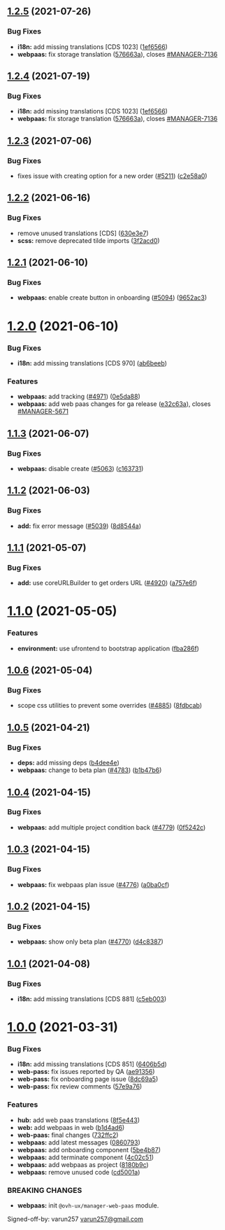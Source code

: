 ## [1.2.5](https://github.com/ovh/manager/compare/@ovh-ux/manager-web-paas@1.2.4...@ovh-ux/manager-web-paas@1.2.5) (2021-07-26)


### Bug Fixes

* **i18n:** add missing translations [CDS 1023] ([1ef6566](https://github.com/ovh/manager/commit/1ef6566a7461626ddc9faa36f3ce869437df151f))
* **webpaas:** fix storage translation ([576663a](https://github.com/ovh/manager/commit/576663aaf8cc9bf0d8d8bbecbc502e5aa7648629)), closes [#MANAGER-7136](https://github.com/ovh/manager/issues/MANAGER-7136)



## [1.2.4](https://github.com/ovh/manager/compare/@ovh-ux/manager-web-paas@1.2.3...@ovh-ux/manager-web-paas@1.2.4) (2021-07-19)


### Bug Fixes

* **i18n:** add missing translations [CDS 1023] ([1ef6566](https://github.com/ovh/manager/commit/1ef6566a7461626ddc9faa36f3ce869437df151f))
* **webpaas:** fix storage translation ([576663a](https://github.com/ovh/manager/commit/576663aaf8cc9bf0d8d8bbecbc502e5aa7648629)), closes [#MANAGER-7136](https://github.com/ovh/manager/issues/MANAGER-7136)



## [1.2.3](https://github.com/ovh/manager/compare/@ovh-ux/manager-web-paas@1.2.2...@ovh-ux/manager-web-paas@1.2.3) (2021-07-06)


### Bug Fixes

* fixes issue with creating option for a new order ([#5211](https://github.com/ovh/manager/issues/5211)) ([c2e58a0](https://github.com/ovh/manager/commit/c2e58a0772b65caa22f2623e659ad38f3a27ea33))



## [1.2.2](https://github.com/ovh/manager/compare/@ovh-ux/manager-web-paas@1.2.1...@ovh-ux/manager-web-paas@1.2.2) (2021-06-16)


### Bug Fixes

* remove unused translations [CDS] ([630e3e7](https://github.com/ovh/manager/commit/630e3e72efd035a4e24461f077a6a2fa44bf91c4))
* **scss:** remove deprecated tilde imports ([3f2acd0](https://github.com/ovh/manager/commit/3f2acd008ad5bff397ab6ecf35437a506b4b90a5))



## [1.2.1](https://github.com/ovh/manager/compare/@ovh-ux/manager-web-paas@1.2.0...@ovh-ux/manager-web-paas@1.2.1) (2021-06-10)


### Bug Fixes

* **webpaas:** enable create button in onboarding ([#5094](https://github.com/ovh/manager/issues/5094)) ([9652ac3](https://github.com/ovh/manager/commit/9652ac350240e27ee118c0e596aecddc2e0bb9de))



# [1.2.0](https://github.com/ovh/manager/compare/@ovh-ux/manager-web-paas@1.1.3...@ovh-ux/manager-web-paas@1.2.0) (2021-06-10)


### Bug Fixes

* **i18n:** add missing translations [CDS 970] ([ab6beeb](https://github.com/ovh/manager/commit/ab6beebedccab557785145cf8a5a95a6666731b7))


### Features

* **webpaas:** add tracking ([#4971](https://github.com/ovh/manager/issues/4971)) ([0e5da88](https://github.com/ovh/manager/commit/0e5da88e4c1a8c7d643e499026f829430508f617))
* **webpaas:** add web paas changes for ga release ([e32c63a](https://github.com/ovh/manager/commit/e32c63ac4c845208ca550eb23caeb4c99c7447e6)), closes [#MANAGER-5671](https://github.com/ovh/manager/issues/MANAGER-5671)



## [1.1.3](https://github.com/ovh/manager/compare/@ovh-ux/manager-web-paas@1.1.2...@ovh-ux/manager-web-paas@1.1.3) (2021-06-07)


### Bug Fixes

* **webpaas:** disable create ([#5063](https://github.com/ovh/manager/issues/5063)) ([c163731](https://github.com/ovh/manager/commit/c16373197f0c5475aec69d050e704c3d9cdce10b))



## [1.1.2](https://github.com/ovh/manager/compare/@ovh-ux/manager-web-paas@1.1.1...@ovh-ux/manager-web-paas@1.1.2) (2021-06-03)


### Bug Fixes

* **add:** fix error message ([#5039](https://github.com/ovh/manager/issues/5039)) ([8d8544a](https://github.com/ovh/manager/commit/8d8544a427891ca913b0cc940b0c0c69b35f89b7))



## [1.1.1](https://github.com/ovh/manager/compare/@ovh-ux/manager-web-paas@1.1.0...@ovh-ux/manager-web-paas@1.1.1) (2021-05-07)


### Bug Fixes

* **add:** use coreURLBuilder to get orders URL ([#4920](https://github.com/ovh/manager/issues/4920)) ([a757e6f](https://github.com/ovh/manager/commit/a757e6f2cf42164dc82b86056ada90175ba2547e))



# [1.1.0](https://github.com/ovh/manager/compare/@ovh-ux/manager-web-paas@1.0.6...@ovh-ux/manager-web-paas@1.1.0) (2021-05-05)


### Features

* **environment:** use ufrontend to bootstrap application ([fba286f](https://github.com/ovh/manager/commit/fba286f89e58e73f8899da0dbac615f65fc6a7f8))



## [1.0.6](https://github.com/ovh/manager/compare/@ovh-ux/manager-web-paas@1.0.5...@ovh-ux/manager-web-paas@1.0.6) (2021-05-04)


### Bug Fixes

* scope css utilities to prevent some overrides ([#4885](https://github.com/ovh/manager/issues/4885)) ([8fdbcab](https://github.com/ovh/manager/commit/8fdbcabb313dec7cca6d75e7c4aca326d85d700a))



## [1.0.5](https://github.com/ovh/manager/compare/@ovh-ux/manager-web-paas@1.0.4...@ovh-ux/manager-web-paas@1.0.5) (2021-04-21)


### Bug Fixes

* **deps:** add missing deps ([b4dee4e](https://github.com/ovh/manager/commit/b4dee4e5ada2231ed06260ee9009211e0b224141))
* **webpaas:** change to beta plan ([#4783](https://github.com/ovh/manager/issues/4783)) ([b1b47b6](https://github.com/ovh/manager/commit/b1b47b69643c73bb0ce850275a45f81e668ee3ca))



## [1.0.4](https://github.com/ovh/manager/compare/@ovh-ux/manager-web-paas@1.0.3...@ovh-ux/manager-web-paas@1.0.4) (2021-04-15)


### Bug Fixes

* **webpaas:** add multiple project condition back ([#4779](https://github.com/ovh/manager/issues/4779)) ([0f5242c](https://github.com/ovh/manager/commit/0f5242cf375891c2a39ffa2ddd2736d7fa1197d4))



## [1.0.3](https://github.com/ovh/manager/compare/@ovh-ux/manager-web-paas@1.0.2...@ovh-ux/manager-web-paas@1.0.3) (2021-04-15)


### Bug Fixes

* **webpaas:** fix webpaas plan issue ([#4776](https://github.com/ovh/manager/issues/4776)) ([a0ba0cf](https://github.com/ovh/manager/commit/a0ba0cf7a24917b5bddd1fec6572883076d487b8))



## [1.0.2](https://github.com/ovh/manager/compare/@ovh-ux/manager-web-paas@1.0.1...@ovh-ux/manager-web-paas@1.0.2) (2021-04-15)


### Bug Fixes

* **webpaas:** show only beta plan ([#4770](https://github.com/ovh/manager/issues/4770)) ([d4c8387](https://github.com/ovh/manager/commit/d4c838738b49542c61f310c0d2a173a61f626870))



## [1.0.1](https://github.com/ovh/manager/compare/@ovh-ux/manager-web-paas@1.0.0...@ovh-ux/manager-web-paas@1.0.1) (2021-04-08)


### Bug Fixes

* **i18n:** add missing translations [CDS 881] ([c5eb003](https://github.com/ovh/manager/commit/c5eb003157cc31a07616e0f3ca09a390bebdad84))



# [1.0.0](https://github.com/ovh/manager/compare/@ovh-ux/manager-web-paas@0.0.0...@ovh-ux/manager-web-paas@1.0.0) (2021-03-31)


### Bug Fixes

* **i18n:** add missing translations [CDS 851] ([6406b5d](https://github.com/ovh/manager/commit/6406b5d82ffaad8109b5ce561caf37ac1e3c18a9))
* **web-pass:** fix issues reported by QA ([ae91356](https://github.com/ovh/manager/commit/ae9135632a11c153a889d3dada53e7f49c4bcae5))
* **web-pass:** fix onboarding page issue ([8dc69a5](https://github.com/ovh/manager/commit/8dc69a5a3b2b733d47513a47b6d654eb522e63cc))
* **web-pass:** fix review comments ([57e9a76](https://github.com/ovh/manager/commit/57e9a762181d0c293aa0ffb3ba775fd41771c9ad))


### Features

* **hub:** add web paas translations ([8f5e443](https://github.com/ovh/manager/commit/8f5e4432709bfccc359b0e71de27e4a951dd3c79))
* **web:** add webpaas in web ([b1d4ad6](https://github.com/ovh/manager/commit/b1d4ad6c3f0b153c5b9f2ca24aae0bbc74e80028))
* **web-paas:** final changes ([732ffc2](https://github.com/ovh/manager/commit/732ffc26204fbcb788b0784d0e97fa0f95a40333))
* **webpaas:** add latest messages ([0860793](https://github.com/ovh/manager/commit/0860793269e94aee6cb1fa6569a81101a0445f81))
* **webpaas:** add onboarding component ([5be4b87](https://github.com/ovh/manager/commit/5be4b87e4abcc9bc51a9f351f4983f89bdb1507d))
* **webpaas:** add terminate component ([4c02c51](https://github.com/ovh/manager/commit/4c02c5109497f68293fd364ee7a28679b7c62ffb))
* **webpaas:** add webpaas as project ([8180b9c](https://github.com/ovh/manager/commit/8180b9c3b7012e962da222c2e11947ac327536ba))
* **webpaas:** remove unused code ([cd5001a](https://github.com/ovh/manager/commit/cd5001af85c96f66d2e5a4ffe48f6523f8406826))


### BREAKING CHANGES

* **webpaas:** init `@ovh-ux/manager-web-paas` module.

Signed-off-by: varun257 <varun257@gmail.com>



